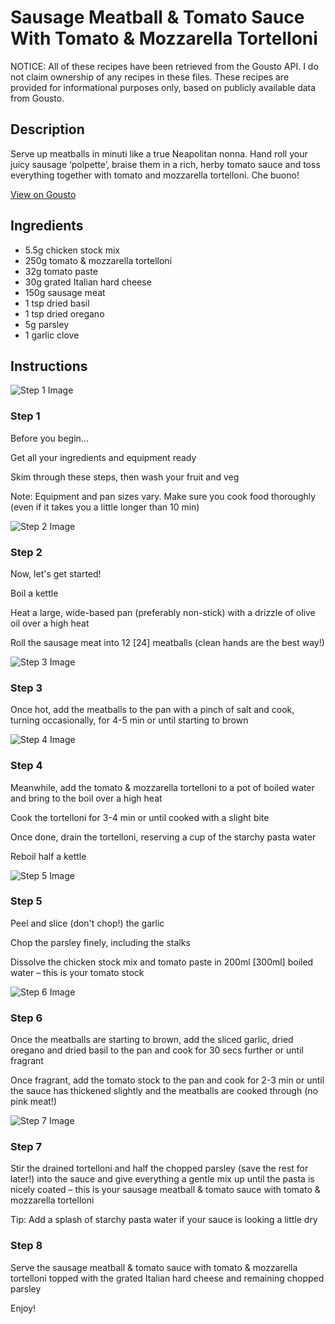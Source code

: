 # Sausage Meatball & Tomato Sauce With Tomato & Mozzarella Tortelloni

NOTICE: All of these recipes have been retrieved from the Gousto API. I do not claim ownership of any recipes in these files. These recipes are provided for informational purposes only, based on publicly available data from Gousto.

## Description

Serve up meatballs in minuti like a true Neapolitan nonna. Hand roll your juicy sausage ‘polpette’, braise them in a rich, herby tomato sauce and toss everything together with tomato and mozzarella tortelloni. Che buono!

[View on Gousto](https://www.gousto.co.uk/recipes/cookbook/sausage-meatball-tomato-sauce-with-tomato-mozzarella-tortelloni)

## Ingredients

- 5.5g chicken stock mix
- 250g tomato & mozzarella tortelloni
- 32g tomato paste
- 30g grated Italian hard cheese
- 150g sausage meat
- 1 tsp dried basil
- 1 tsp dried oregano
- 5g parsley
- 1 garlic clove

## Instructions

![Step 1 Image](https://production-media.gousto.co.uk/cms/recipe-step-image/Admin10mm-Step-1-1653403230852-x200.jpg)

### Step 1

Before you begin...

Get all your ingredients and equipment ready

Skim through these steps, then wash your fruit and veg

Note: Equipment and pan sizes vary. Make sure you cook food thoroughly (even if it takes you a little longer than 10 min)

![Step 2 Image](https://production-media.gousto.co.uk/cms/recipe-step-image/step-2-1653320231835-x200.jpg)

### Step 2

Now, let's get started!

Boil a kettle

Heat a large, wide-based pan (preferably non-stick) with a drizzle of olive oil over a high heat

Roll the sausage meat into 12 <span class="text-danger">[24]</span> meatballs (clean hands are the best way!)

![Step 3 Image](https://production-media.gousto.co.uk/cms/recipe-step-image/step-3-1653320238325-x200.jpg)

### Step 3

Once hot, add the meatballs to the pan with a pinch of salt and cook, turning occasionally, for 4-5 min or until starting to brown

![Step 4 Image](https://production-media.gousto.co.uk/cms/recipe-step-image/step-4-1653320247919-x200.jpg)

### Step 4

Meanwhile, add the tomato & mozzarella tortelloni to a pot of boiled water and bring to the boil over a high heat

Cook the tortelloni for 3-4 min or until cooked with a slight bite

Once done, drain the tortelloni, reserving a cup of the starchy pasta water

Reboil half a kettle

![Step 5 Image](https://production-media.gousto.co.uk/cms/recipe-step-image/step-5-1653320260039-x200.jpg)

### Step 5

Peel and slice (don't chop!) the garlic

Chop the parsley finely, including the stalks

Dissolve the chicken stock mix and tomato paste in 200ml <span class="text-danger">[300ml] </span>boiled water – this is your tomato stock

![Step 6 Image](https://production-media.gousto.co.uk/cms/recipe-step-image/step-6-1653320275084-x200.jpg)

### Step 6

Once the meatballs are starting to brown, add the sliced garlic, dried oregano and dried basil to the pan and cook for 30 secs further or until fragrant

Once fragrant, add the tomato stock to the pan and cook for 2-3 min or until the sauce has thickened slightly and the meatballs are cooked through (no pink meat!)

![Step 7 Image](https://production-media.gousto.co.uk/cms/recipe-step-image/step-7-1653320295310-x200.jpg)

### Step 7

Stir the drained tortelloni and half the chopped parsley (save the rest for later!) into the sauce and give everything a gentle mix up until the pasta is nicely coated – this is your sausage meatball & tomato sauce with tomato & mozzarella tortelloni

Tip: Add a splash of starchy pasta water if your sauce is looking a little dry

### Step 8

Serve the sausage meatball & tomato sauce with tomato & mozzarella tortelloni topped with the grated Italian hard cheese and remaining chopped parsley

Enjoy!


